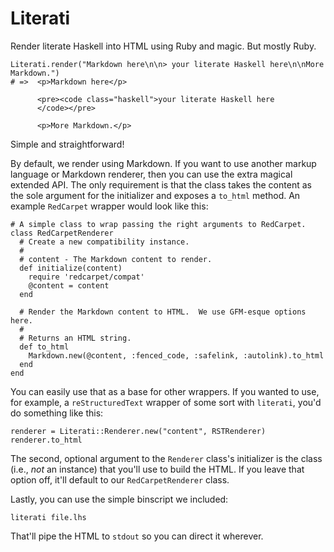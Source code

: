 Literati
========

Render literate Haskell into HTML using Ruby and magic.  But mostly Ruby.

    Literati.render("Markdown here\n\n> your literate Haskell here\n\nMore Markdown.")
    # =>  <p>Markdown here</p>

          <pre><code class="haskell">your literate Haskell here
          </code></pre>

          <p>More Markdown.</p>

Simple and straightforward!  

By default, we render using Markdown.  If you want to use another markup language or Markdown renderer, then you can use the extra magical extended API.  The only requirement is that the class takes the content as the sole argument for the initializer and exposes a `to_html` method.  An example `RedCarpet` wrapper would look like this:

    # A simple class to wrap passing the right arguments to RedCarpet.
    class RedCarpetRenderer
      # Create a new compatibility instance.
      #
      # content - The Markdown content to render.
      def initialize(content)
        require 'redcarpet/compat'
        @content = content
      end

      # Render the Markdown content to HTML.  We use GFM-esque options here.
      #
      # Returns an HTML string.
      def to_html
        Markdown.new(@content, :fenced_code, :safelink, :autolink).to_html
      end
    end

You can easily use that as a base for other wrappers.  If you wanted to use, for example, a `reStructuredText` wrapper of some sort with `literati`, you'd do something like this:

    renderer = Literati::Renderer.new("content", RSTRenderer)
    renderer.to_html

The second, optional argument to the `Renderer` class's initializer is the class (i.e., *not* an instance) that you'll use to build the HTML.  If you leave that option off, it'll default to our `RedCarpetRenderer` class.

Lastly, you can use the simple binscript we included:

    literati file.lhs

That'll pipe the HTML to `stdout` so you can direct it wherever.

